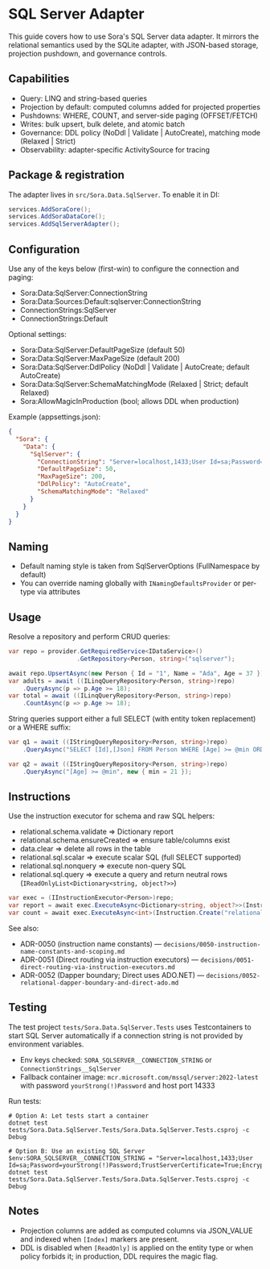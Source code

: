 # SQL Server Adapter

This guide covers how to use Sora's SQL Server data adapter. It mirrors the relational semantics used by the SQLite adapter, with JSON-based storage, projection pushdown, and governance controls.

## Capabilities

- Query: LINQ and string-based queries
- Projection by default: computed columns added for projected properties
- Pushdowns: WHERE, COUNT, and server-side paging (OFFSET/FETCH)
- Writes: bulk upsert, bulk delete, and atomic batch
- Governance: DDL policy (NoDdl | Validate | AutoCreate), matching mode (Relaxed | Strict)
- Observability: adapter-specific ActivitySource for tracing

## Package & registration

The adapter lives in `src/Sora.Data.SqlServer`. To enable it in DI:

```csharp
services.AddSoraCore();
services.AddSoraDataCore();
services.AddSqlServerAdapter();
```

## Configuration

Use any of the keys below (first-win) to configure the connection and paging:

- Sora:Data:SqlServer:ConnectionString
- Sora:Data:Sources:Default:sqlserver:ConnectionString
- ConnectionStrings:SqlServer
- ConnectionStrings:Default

Optional settings:

- Sora:Data:SqlServer:DefaultPageSize (default 50)
- Sora:Data:SqlServer:MaxPageSize (default 200)
- Sora:Data:SqlServer:DdlPolicy (NoDdl | Validate | AutoCreate; default AutoCreate)
- Sora:Data:SqlServer:SchemaMatchingMode (Relaxed | Strict; default Relaxed)
- Sora:AllowMagicInProduction (bool; allows DDL when production)

Example (appsettings.json):

```json
{
  "Sora": {
    "Data": {
      "SqlServer": {
        "ConnectionString": "Server=localhost,1433;User Id=sa;Password=yourStrong(!)Password;TrustServerCertificate=True;Encrypt=False",
        "DefaultPageSize": 50,
        "MaxPageSize": 200,
        "DdlPolicy": "AutoCreate",
        "SchemaMatchingMode": "Relaxed"
      }
    }
  }
}
```

## Naming

- Default naming style is taken from SqlServerOptions (FullNamespace by default)
- You can override naming globally with `INamingDefaultsProvider` or per-type via attributes

## Usage

Resolve a repository and perform CRUD queries:

```csharp
var repo = provider.GetRequiredService<IDataService>()
                   .GetRepository<Person, string>("sqlserver");

await repo.UpsertAsync(new Person { Id = "1", Name = "Ada", Age = 37 });
var adults = await ((ILinqQueryRepository<Person, string>)repo)
    .QueryAsync(p => p.Age >= 18);
var total = await ((ILinqQueryRepository<Person, string>)repo)
    .CountAsync(p => p.Age >= 18);
```

String queries support either a full SELECT (with entity token replacement) or a WHERE suffix:

```csharp
var q1 = await ((IStringQueryRepository<Person, string>)repo)
    .QueryAsync("SELECT [Id],[Json] FROM Person WHERE [Age] >= @min ORDER BY [Id]", new { min = 21 });

var q2 = await ((IStringQueryRepository<Person, string>)repo)
    .QueryAsync("[Age] >= @min", new { min = 21 });
```

## Instructions

Use the instruction executor for schema and raw SQL helpers:

- relational.schema.validate => Dictionary report
- relational.schema.ensureCreated => ensure table/columns exist
- data.clear => delete all rows in the table
- relational.sql.scalar => execute scalar SQL (full SELECT supported)
- relational.sql.nonquery => execute non-query SQL
- relational.sql.query => execute a query and return neutral rows (`IReadOnlyList<Dictionary<string, object?>>`)

```csharp
var exec = (IInstructionExecutor<Person>)repo;
var report = await exec.ExecuteAsync<Dictionary<string, object?>>(Instruction.Create("relational.schema.validate"));
var count = await exec.ExecuteAsync<int>(Instruction.Create("relational.sql.scalar", new { Sql = "SELECT COUNT(1) FROM Person" }));
```

See also:

- ADR-0050 (instruction name constants) — `decisions/0050-instruction-name-constants-and-scoping.md`
- ADR-0051 (Direct routing via instruction executors) — `decisions/0051-direct-routing-via-instruction-executors.md`
- ADR-0052 (Dapper boundary; Direct uses ADO.NET) — `decisions/0052-relational-dapper-boundary-and-direct-ado.md`

## Testing

The test project `tests/Sora.Data.SqlServer.Tests` uses Testcontainers to start SQL Server automatically if a connection string is not provided by environment variables.

- Env keys checked: `SORA_SQLSERVER__CONNECTION_STRING` or `ConnectionStrings__SqlServer`
- Fallback container image: `mcr.microsoft.com/mssql/server:2022-latest` with password `yourStrong(!)Password` and host port 14333

Run tests:

```pwsh
# Option A: Let tests start a container
dotnet test tests/Sora.Data.SqlServer.Tests/Sora.Data.SqlServer.Tests.csproj -c Debug

# Option B: Use an existing SQL Server
$env:SORA_SQLSERVER__CONNECTION_STRING = "Server=localhost,1433;User Id=sa;Password=yourStrong(!)Password;TrustServerCertificate=True;Encrypt=False"
dotnet test tests/Sora.Data.SqlServer.Tests/Sora.Data.SqlServer.Tests.csproj -c Debug
```

## Notes

- Projection columns are added as computed columns via JSON_VALUE and indexed when `[Index]` markers are present.
- DDL is disabled when `[ReadOnly]` is applied on the entity type or when policy forbids it; in production, DDL requires the magic flag.
